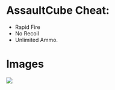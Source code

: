 # AssaultCube Cheat: 
* Rapid Fire 
* No Recoil 
* Unlimited Ammo. 

# Images

![](https://media.discordapp.net/attachments/524039098365640727/631596468872151058/unknown.png?width=681&height=474)
